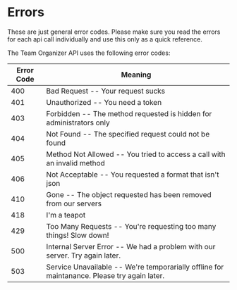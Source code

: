 # Errors

<aside class="notice">These are just general error codes. Please make sure you read the errors for each api call individually and use this only as a quick reference.</aside>

The Team Organizer API uses the following error codes:


Error Code | Meaning
---------- | -------
400 | Bad Request -- Your request sucks
401 | Unauthorized -- You need a token 
403 | Forbidden -- The method requested is hidden for administrators only
404 | Not Found -- The specified request could not be found
405 | Method Not Allowed -- You tried to access a call with an invalid method
406 | Not Acceptable -- You requested a format that isn't json
410 | Gone -- The object requested has been removed from our servers
418 | I'm a teapot
429 | Too Many Requests -- You're requesting too many things! Slow down!
500 | Internal Server Error -- We had a problem with our server. Try again later.
503 | Service Unavailable -- We're temporarially offline for maintanance. Please try again later.
